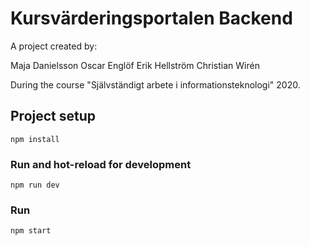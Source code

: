 # Kursvärderingsportalen Backend
A project created by: 

Maja Danielsson 
Oscar Englöf 
Erik Hellström 
Christian Wirén

During the course "Självständigt arbete i informationsteknologi" 2020. 

## Project setup

```
npm install
```

### Run and hot-reload for development

```
npm run dev
```

### Run

```
npm start
```

